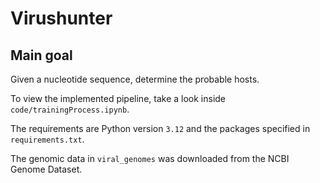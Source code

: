 # Virushunter
## Main goal
Given a nucleotide sequence, determine the probable hosts.

To view the implemented pipeline, take a look inside `code/trainingProcess.ipynb`.

The requirements are Python version `3.12` and the packages specified in `requirements.txt`.

The genomic data in `viral_genomes` was downloaded from the NCBI Genome Dataset.